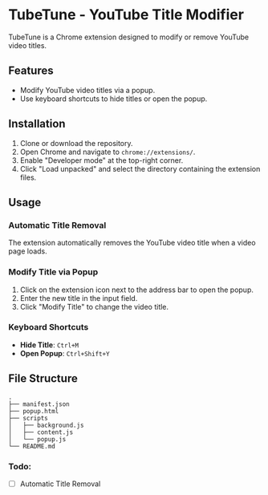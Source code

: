 # TubeTune - YouTube Title Modifier

TubeTune is a Chrome extension designed to modify or remove YouTube video titles.

## Features

- Modify YouTube video titles via a popup.
- Use keyboard shortcuts to hide titles or open the popup.

## Installation

1. Clone or download the repository.
2. Open Chrome and navigate to `chrome://extensions/`.
3. Enable "Developer mode" at the top-right corner.
4. Click "Load unpacked" and select the directory containing the extension files.

## Usage

### Automatic Title Removal

The extension automatically removes the YouTube video title when a video page loads.

### Modify Title via Popup

1. Click on the extension icon next to the address bar to open the popup.
2. Enter the new title in the input field.
3. Click "Modify Title" to change the video title.

### Keyboard Shortcuts

- **Hide Title**: `Ctrl+M`
- **Open Popup**: `Ctrl+Shift+Y`

## File Structure

```plaintext
.
├── manifest.json
├── popup.html
├── scripts
│   ├── background.js
│   ├── content.js
│   └── popup.js
└── README.md
```

### Todo:
- [ ] Automatic Title Removal

